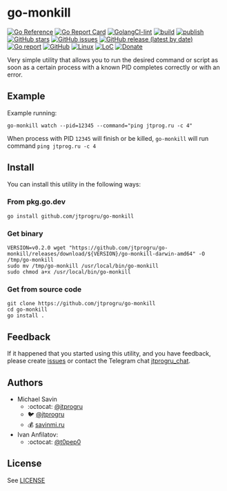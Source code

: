 # go-monkill

[![Go Reference](https://pkg.go.dev/badge/github.com/jtprogru/go-monkill.svg)](https://pkg.go.dev/github.com/jtprogru/go-monkill)
[![Go Report Card](https://goreportcard.com/badge/github.com/jtprogru/go-monkill)](https://goreportcard.com/report/github.com/jtprogru/go-monkill)
[![GolangCI-lint](https://github.com/jtprogru/go-monkill/actions/workflows/golangci-lint.yml/badge.svg)](https://github.com/jtprogru/go-monkill/actions/workflows/golangci-lint.yml)
[![build](https://github.com/jtprogru/go-monkill/actions/workflows/build.yml/badge.svg)](https://github.com/jtprogru/go-monkill/actions/workflows/build.yml)
[![publish](https://github.com/jtprogru/go-monkill/actions/workflows/publish.yml/badge.svg)](https://github.com/jtprogru/go-monkill/actions/workflows/publish.yml)
[![GitHub stars](https://img.shields.io/github/stars/jtprogru/go-monkill.svg?color=gold)](https://github.com/jtprogru/go-monkill/stargazers)
[![GitHub issues](https://img.shields.io/github/issues-raw/jtprogru/go-monkill?color=blue)](https://github.com/jtprogru/go-monkill/issues)
[![GitHub release (latest by date)](https://img.shields.io/github/v/release/jtprogru/go-monkill)](https://github.com/jtprogru/go-monkill/releases/latest)
[![Go report](https://goreportcard.com/badge/github.com/jtprogru/go-monkill)](https://goreportcard.com/report/github.com/jtprogru/go-monkill)
[![GitHub](https://img.shields.io/github/license/jtprogru/go-monkill?color=gold)](LICENSE)
[![Linux](https://img.shields.io/badge/-Linux-grey?logo=linux)](https://en.wikipedia.org/wiki/Linux)
[![LoC](https://tokei.rs/b1/github/jtprogru/go-monkill)](https://github.com/jtprogru/go-monkill)
[![Donate](https://img.shields.io/badge/PayPal-Donate-green?logo=paypal)](https://paypal.me/jtprogru)

Very simple utility that allows you to run the desired command or script as soon as a certain process with a known PID completes correctly or with an error.


## Example

Example running:
```shell
go-monkill watch --pid=12345 --command="ping jtprog.ru -c 4"
```

When process with PID `12345` will finish or be killed, `go-monkill` will run command `ping jtprog.ru -c 4`

## Install

You can install this utility in the following ways:

### From pkg.go.dev
```shell
go install github.com/jtprogru/go-monkill
```

### Get binary
```shell
VERSION=v0.2.0 wget "https://github.com/jtprogru/go-monkill/releases/download/${VERSION}/go-monkill-darwin-amd64" -O /tmp/go-monkill
sudo mv /tmp/go-monkill /usr/local/bin/go-monkill
sudo chmod a+x /usr/local/bin/go-monkill
```

### Get from source code
```shell
git clone https://github.com/jtprogru/go-monkill
cd go-monkill
go install .
```

## Feedback

If it happened that you started using this utility, and you have feedback, please create [issues](https://github.com/jtprogru/go-monkill/issues) or contact the Telegram chat [jtprogru_chat](https://t.me/jtprogru_chat).

## Authors

- Michael Savin
    - :octocat: [@jtprogru](https://www.github.com/jtprogru)
    - :bird: [@jtprogru](https://www.twitter.com/jtprogru)
    - :moneybag: [savinmi.ru](https://savinmi.ru)
- Ivan Anfilatov:
    - :octocat: [@t0pep0](https://github.com/t0pep0)

## License

See [LICENSE](LICENSE)
